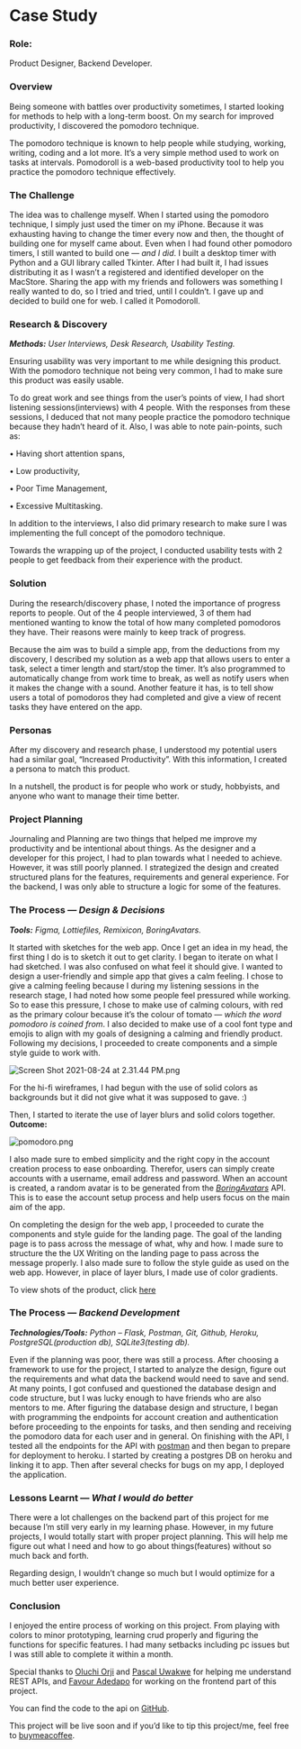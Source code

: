 # Case Study

### Role:

Product Designer, Backend Developer.

### Overview

Being someone with battles over productivity sometimes, I started looking for methods to help with a long-term boost. On my search for improved productivity, I discovered the pomodoro technique. 

The pomodoro technique is known to help people while studying, working, writing, coding and a lot more. It’s a very simple method used to work on tasks at intervals. Pomodoroll is a web-based productivity tool to help you practice the pomodoro technique effectively. 

### The Challenge

The idea was to challenge myself. When I started using the pomodoro technique, I simply just used the timer on my iPhone. Because it was exhausting having to change the timer every now and then, the thought of building one for myself came about. Even when I had found other pomodoro timers, I still wanted to build one — *and I did*. I built a desktop timer with Python and a GUI library called Tkinter. After I had built it, I had issues distributing it as I wasn’t a registered and identified developer on the MacStore. Sharing the app with my friends and followers was something I really wanted to do, so I tried and tried, until I couldn’t. I gave up and decided to build one for web. I called it Pomodoroll.

### Research & Discovery

***Methods:** User Interviews, Desk Research, Usability Testing.* 

Ensuring usability was very important to me while designing this product. With the pomodoro technique not being very common, I had to make sure this product was easily usable.

To do great work and see things from the user’s points of view, I had short listening sessions(interviews) with 4 people. With the responses from these sessions, I deduced that not many people practice the pomodoro technique because they hadn’t heard of it. Also, I was able to note pain-points, such as:

• Having short attention spans,

• Low productivity,

• Poor Time Management,

• Excessive Multitasking.

In addition to the interviews, I also did primary research to make sure I was implementing the full concept of the pomodoro technique.  

Towards the wrapping up of the project, I conducted usability tests with 2 people to get feedback from their experience with the product.

### Solution

During the research/discovery phase, I noted the importance of progress reports to people. Out of the 4 people interviewed, 3 of them had mentioned wanting to know the total of how many completed pomodoros they have. Their reasons were mainly to keep track of progress. 

Because the aim was to build a simple app, from the deductions from my discovery, I described my solution as a web app that allows users to enter a task, select a timer length and start/stop the timer. It’s also programmed to automatically change from work time to break, as well as notify users when it makes the change with a sound. Another feature it has, is to tell show users a total of pomodoros they had completed and give a view of recent tasks they have entered on the app. 

### Personas

After my discovery and research phase, I understood my potential users had a similar goal, “Increased Productivity”. With this information, I created a persona to match this product.

In a nutshell, the product is for people who work or study, hobbyists, and anyone who want to manage their time better.

### Project Planning

Journaling and Planning are two things that helped me improve my productivity and be intentional about things. As the designer and a developer for this project, I had to plan towards what I needed to achieve. However, it was still poorly planned. I strategized the design and created structured plans for the features, requirements and general experience. For the backend, I was only able to structure a logic for some of the features. 

### The Process *— Design & Decisions*

***Tools:** Figma, Lottiefiles, Remixicon, BoringAvatars.*

It started with sketches for the web app. Once I get an idea in my head, the first thing I do is to sketch it out to get clarity. I began to iterate on what I had sketched.  I was also confused on what feel it should give. I wanted to design a user-friendly and simple app that gives a calm feeling. I chose to give a calming feeling because I during my listening sessions in the research stage, I had noted how some people feel pressured while working. So to ease this pressure, I chose to make use of calming colours, with red as the primary colour because it’s the colour of tomato — *which the word pomodoro is coined from*. I also decided to make use of a cool font type and emojis to align with my goals of designing a calming and friendly product. Following my decisions, I proceeded to create components and a simple style guide to work with. 

![Screen Shot 2021-08-24 at 2.31.44 PM.png](Case%20Study%20024512bcb63f4141b3f0173fbd3b245a/Screen_Shot_2021-08-24_at_2.31.44_PM.png)

For the hi-fi wireframes, I had begun with the use of solid colors as backgrounds but it did not give what it was supposed to gave. :) 

Then, I started to iterate the use of layer blurs and solid colors together. **Outcome:**

![pomodoro.png](Case%20Study%20024512bcb63f4141b3f0173fbd3b245a/pomodoro.png)

I also made sure to embed simplicity and the right copy in the account creation process to ease onboarding. Therefor, users can simply create accounts with a username, email address and password. When an account is created, a random avatar is to be generated from the *[BoringAvatars](https://boringavatars.com)* API. This is to ease the account setup process and help users focus on the main aim of the app. 

On completing the design for the web app, I proceeded to curate the components and style guide for the landing page. The goal of the landing page is to pass across the message of what, why and how. I made sure to structure the the UX Writing on the landing page to pass across the message properly. I also made sure to follow the style guide as used on the web app. However, in place of layer blurs, I made use of color gradients. 

To view shots of the product, click [here](https://github.com/LuluNwenyi/Case-Study-Pomodoroll/)

### The Process — *Backend Development*

***Technologies/Tools:** Python – Flask, Postman, Git, Github, Heroku, PostgreSQL(production db), SQLite3(testing db).*

Even if the planning was poor, there was still a process. After choosing a framework to use for the project, I started to analyze the design, figure out the requirements and what data the backend would need to save and send. At many points, I got confused and questioned the database design and code structure, but I was lucky enough to have friends who are also mentors to me. After figuring the database design and structure, I began with programming the endpoints for account creation and authentication before proceeding to the enpoints for tasks, and then sending and receiving the pomodoro data for each user and in general. On finishing with the API, I tested all the endpoints for the API with [postman](https://postman.com) and then began to prepare for deployment to heroku. I started by creating a postgres DB on heroku and linking it to app. Then after several checks for bugs on my app, I deployed the application. 

### Lessons Learnt — *What I would do better*

There were a lot challenges on the backend part of this project for me because I’m still very early in my learning phase. However, in my future projects, I would totally start with proper project planning. This will help me figure out what I need and how to go about things(features) without so much back and forth. 

Regarding design, I wouldn’t change so much but I would optimize for a much better user experience. 

### Conclusion

I enjoyed the entire process of working on this project. From playing with colors to minor prototyping, learning crud properly and figuring the functions for specific features. I had many setbacks including pc issues but I was still able to complete it within a month. 

Special thanks to [Oluchi Orji](https://oluchiorji.com) and [Pascal Uwakwe](https://github.com/c0l0red) for helping me understand REST APIs, and [Favour Adedapo](https://favourcodes.com) for working on the frontend part of this project. 

You can find the code to the api on [GitHub](https://github.com/LuluNwenyi/Pomodoroll).

This project will be live soon and if you’d like to tip this project/me, feel free to [buymeacoffee](https://buymeacoffee).